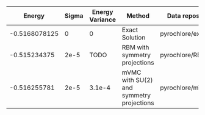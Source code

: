 |       Energy          |  Sigma          | Energy Variance  |  Method                                                          | Data repository                     |
| ----------------------| ----------------| -----------------|------------------------------------------------------------------|------------------------------------ |
|    -0.5168078125      |  0              | 0                | Exact Solution                                                   | pyrochlore/exact32                  |
|    -0.515234375       |  2e-5           | TODO             | RBM with symmetry projections                                    | pyrochlore/RBM32                    |
|    -0.516255781       |  2e-5           | 3.1e-4           | mVMC with SU(2) and symmetry projections                         | pyrochlore/mVMC32                   |
